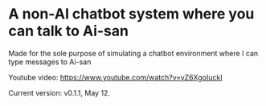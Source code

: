 # A non-AI chatbot system where you can talk to Ai-san

Made for the sole purpose of simulating a chatbot environment where I can type messages to Ai-san

Youtube video: https://www.youtube.com/watch?v=yZ6XgoIuckI

Current version: v0.1.1, May 12.
